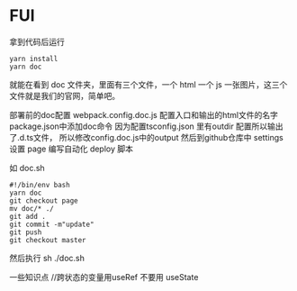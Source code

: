# FUI


拿到代码后运行

~~~
yarn install
yarn doc
~~~


就能在看到 doc 文件夹，里面有三个文件，一个 html 一个 js 一张图片，这三个文件就是我们的官网，简单吧。

部署前的doc配置
webpack.config.doc.js 配置入口和输出的html文件的名字
package.json中添加doc命令
因为配置tsconfig.json 里有outdir 配置所以输出了.d.ts文件， 所以修改config.doc.js中的output
然后到github仓库中 settings 设置 page
编写自动化 deploy 脚本

如 doc.sh
```
#!/bin/env bash
yarn doc
git checkout page  
mv doc/* ./
git add .
git commit -m"update"
git push
git checkout master
```


然后执行 sh ./doc.sh


一些知识点
 //跨状态的变量用useRef 不要用 useState